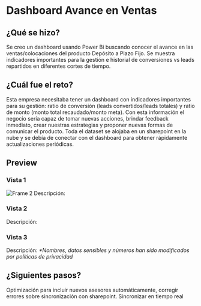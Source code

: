 # Dashboard Avance en Ventas

## **¿Qué se hizo?** 
Se creo un dashboard usando Power Bi buscando conocer el avance en las ventas/colocaciones del producto Depósito a Plazo Fijo. Se muestra indicadores importantes para la gestión e historial de conversiones vs leads repartidos en diferentes cortes de tiempo.
## **¿Cuál fue el reto?**
Esta empresa necesitaba tener un dashboard con indicadores importantes para su gestión: ratio de conversión (leads convertidos/leads totales) y ratio de monto (monto total recaudado/monto meta). Con esta información el negocio sería capaz de tomar nuevas acciones, brindar feedback inmediato, crear nuestras estrategias y proponer nuevas formas de comunicar el producto. Toda el dataset se alojaba en un sharepoint en la nube y se debía de conectar con el dashboard para obtener rápidamente actualizaciones periódicas.
## **Preview**
### Vista 1
![Frame 2](https://github.com/renzo-plasencia/dashboard-ventas-avance/assets/148007927/653001cc-6a9c-4f4d-92a5-b6ad7b7ea215)
Descripción: 

### Vista 2
Descripción: 

### Vista 3
Descripción: 
_*Nombres, datos sensibles y números han sido modificados por políticas de privacidad_

## **¿Siguientes pasos?**
Optimización para incluir nuevos asesores automáticamente, corregir errores sobre sincronización con sharepoint.
Sincronizar en tiempo real
